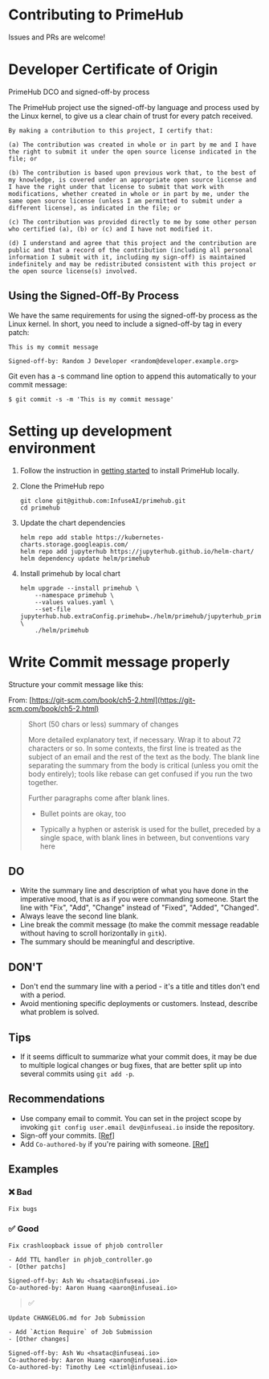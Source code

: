 # Contributing to PrimeHub

Issues and PRs are welcome!

# Developer Certificate of Origin

PrimeHub DCO and signed-off-by process

The PrimeHub project use the signed-off-by language and process used by the Linux kernel, to give us a clear chain of trust for every patch received.

```
By making a contribution to this project, I certify that:

(a) The contribution was created in whole or in part by me and I have the right to submit it under the open source license indicated in the file; or

(b) The contribution is based upon previous work that, to the best of my knowledge, is covered under an appropriate open source license and I have the right under that license to submit that work with modifications, whether created in whole or in part by me, under the same open source license (unless I am permitted to submit under a different license), as indicated in the file; or

(c) The contribution was provided directly to me by some other person who certified (a), (b) or (c) and I have not modified it.

(d) I understand and agree that this project and the contribution are public and that a record of the contribution (including all personal information I submit with it, including my sign-off) is maintained indefinitely and may be redistributed consistent with this project or the open source license(s) involved.
```

## Using the Signed-Off-By Process

We have the same requirements for using the signed-off-by process as the Linux kernel. In short, you need to include a signed-off-by tag in every patch:

```
This is my commit message

Signed-off-by: Random J Developer <random@developer.example.org>
```

Git even has a -s command line option to append this automatically to your commit message:

```
$ git commit -s -m 'This is my commit message'
```

# Setting up development environment
1. Follow the instruction in [getting started](docs/getting_started.md) to install PrimeHub locally.
2. Clone the PrimeHub repo

   ```
   git clone git@github.com:InfuseAI/primehub.git
   cd primehub
   ```

3. Update the chart dependencies

   ```
   helm repo add stable https://kubernetes-charts.storage.googleapis.com/
   helm repo add jupyterhub https://jupyterhub.github.io/helm-chart/
   helm dependency update helm/primehub
   ```

4. Install primehub by local chart

   ```
   helm upgrade --install primehub \
       --namespace primehub \
       --values values.yaml \
       --set-file jupyterhub.hub.extraConfig.primehub=./helm/primehub/jupyterhub_primehub.py \
       ./helm/primehub
   ```

# Write Commit message properly

Structure your commit message like this:

From: [https://git-scm.com/book/ch5-2.html](https://git-scm.com/book/ch5-2.html)

> Short (50 chars or less) summary of changes
>
> More detailed explanatory text, if necessary.  Wrap it to about 72
> characters or so.  In some contexts, the first line is treated as the
> subject of an email and the rest of the text as the body.  The blank
> line separating the summary from the body is critical (unless you omit
> the body entirely); tools like rebase can get confused if you run the
> two together.
>
> Further paragraphs come after blank lines.
>
>   - Bullet points are okay, too
>
>   - Typically a hyphen or asterisk is used for the bullet, preceded by a
>    single space, with blank lines in between, but conventions vary here

## **DO**

- Write the summary line and description of what you have done in the imperative mood, that is as if you were commanding someone. Start the line with "Fix", "Add", "Change" instead of "Fixed", "Added", "Changed".
- Always leave the second line blank.
- Line break the commit message (to make the commit message readable without having to scroll horizontally in `gitk`).
- The summary should be meaningful and descriptive.

## **DON'T**

- Don't end the summary line with a period - it's a title and titles don't end with a period.
- Avoid mentioning specific deployments or customers. Instead, describe what problem is solved.

## **Tips**

- If it seems difficult to summarize what your commit does, it may be due to multiple logical changes or bug fixes, that are better split up into several commits using `git add -p`.

## Recommendations

- Use company email to commit. You can set in the project scope by invoking `git config user.email dev@infuseai.io` inside the repository.
- Sign-off your commits. [[Ref](https://github.com/InfuseAI/primehub/blob/master/CONTRIBUTING.md#using-the-signed-off-by-process)]
- Add `Co-authored-by` if you're pairing with someone. [[Ref]](https://help.github.com/en/github/committing-changes-to-your-project/creating-a-commit-with-multiple-authors)

## Examples
### :x: Bad

```
Fix bugs
```

### :white_check_mark: Good
```git
Fix crashloopback issue of phjob controller

- Add TTL handler in phjob_controller.go
- [Other patchs]

Signed-off-by: Ash Wu <hsatac@infuseai.io>
Co-authored-by: Aaron Huang <aaron@infuseai.io>
```
> :white_check_mark:
```git
Update CHANGELOG.md for Job Submission

- Add `Action Require` of Job Submission
- [Other changes]

Signed-off-by: Ash Wu <hsatac@infuseai.io>
Co-authored-by: Aaron Huang <aaron@infuseai.io>
Co-authored-by: Timothy Lee <ctiml@infuseai.io>
```
